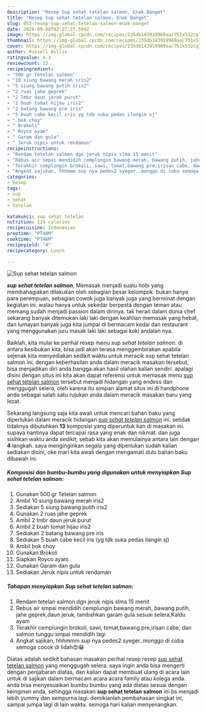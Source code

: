 ```yaml
---
description: "Resep Sup sehat tetelan salmon, Enak Banget"
title: "Resep Sup sehat tetelan salmon, Enak Banget"
slug: 853-resep-sup-sehat-tetelan-salmon-enak-banget
date: 2020-09-08T02:27:37.594Z
image: https://img-global.cpcdn.com/recipes/235db143919969aa/751x532cq70/sup-sehat-tetelan-salmon-foto-resep-utama.jpg
thumbnail: https://img-global.cpcdn.com/recipes/235db143919969aa/751x532cq70/sup-sehat-tetelan-salmon-foto-resep-utama.jpg
cover: https://img-global.cpcdn.com/recipes/235db143919969aa/751x532cq70/sup-sehat-tetelan-salmon-foto-resep-utama.jpg
author: Russell Willis
ratingvalue: 4.3
reviewcount: 12
recipeingredient:
- "500 gr Tetelan salmon"
- "10 siung bawang merah iris2"
- "5 siung bawang putih iris2"
- "2 ruas jahe geprek"
- "2 lmbr daun jeruk purut"
- "2 buah tomat hijau iris2"
- "2 batang bawang pre iris"
- "5 buah cabe kecil iris yg tdk suka pedas ilangin sj"
- " bok choy"
- " Brokoli"
- " Royco ayam"
- " Garam dan gula"
- " Jeruk nipis untuk rendaman"
recipeinstructions:
- "Rendam tetelan salmon dgn jeruk nipis slma 15 menit"
- "Rebus air smpai mendidih cemplungin bawang merah, bawang putih, jahe geprek,daun jeruk, tambahkan garam gula sesuai selera,Kaldu ayam"
- "Terakhir cemplungin brokoli, sawi, tomat,bawang pre,irisan cabe, dan salmon tunggu smpai mendidih lagi"
- "Angkat sajikan, hhhmmm sup nya pedes2 syeger..monggo di coba semoga cocok di lidah😍😁"
categories:
- Resep
tags:
- sup
- sehat
- tetelan

katakunci: sup sehat tetelan 
nutrition: 124 calories
recipecuisine: Indonesian
preptime: "PT40M"
cooktime: "PT46M"
recipeyield: "4"
recipecategory: Lunch

---
```



![Sup sehat tetelan salmon](https://img-global.cpcdn.com/recipes/235db143919969aa/751x532cq70/sup-sehat-tetelan-salmon-foto-resep-utama.jpg)

<b><i>sup sehat tetelan salmon</i></b>, Memasak menjadi suatu hobi yang membahagiakan dilakukan oleh sebagian besar kelompok. bukan hanya para perempuan, sebagian cowok juga banyak juga yang berminat dengan kegiatan ini. walau hanya untuk sekedar berpesta dengan teman atau memang sudah menjadi passion dalam dirinya. tak heran dalam dunia chef sekarang banyak ditemukan laki laki dengan keahlian memasak yang hebat, dan lumayan banyak juga kita jumpai di bermacam kedai dan restaurant yang menggunakan juru masak laki laki sebagai koki andalan nya.



Baiklah, kita mulai ke perihal resep menu <i>sup sehat tetelan salmon</i>. di antara kesibukan kita, bisa jadi akan terasa menggembirakan apabila sejenak kita menyediakan sedikit waktu untuk meracik sup sehat tetelan salmon ini. dengan keberhasilan anda dalam meracik masakan tersebut, bisa menjadikan diri anda bangga akan hasil olahan kalian sendiri. apalagi disini dengan situs ini kita akan dapat referensi untuk memasak menu <u>sup sehat tetelan salmon</u> tersebut menjadi hidangan yang endess dan menggugah selera, oleh karena itu simpan alamat situs ini di handphone anda sebagai salah satu rujukan anda dalam meracik masakan baru yang lezat.


Sekarang langsung saja kita awali untuk mencari bahan baku yang diperlukan dalam meracik hidangan <u><i>sup sehat tetelan salmon</i></u> ini. setidak tidaknya dibutuhkan <b>13</b> komposisi yang diperuntuk kan di masakan ini. supaya nantinya dapat tercapai rasa yang enak dan nikmat. dan juga sisihkan waktu anda sedikit, sebab kita akan memulainya antara lain dengan <b>4</b> langkah. saya menginginkan segala yang diperlukan sudah kalian sediakan disini, oke mari kita awali dengan mengamati dulu bahan baku dibawah ini.

<!--inarticleads1-->

##### Komposisi dan bumbu-bumbu yang digunakan untuk menyiapkan Sup sehat tetelan salmon:

1. Gunakan 500 gr Tetelan salmon
1. Ambil 10 siung bawang merah iris2
1. Sediakan 5 siung bawang putih iris2
1. Gunakan 2 ruas jahe geprek
1. Ambil 2 lmbr daun jeruk purut
1. Ambil 2 buah tomat hijau iris2
1. Sediakan 2 batang bawang pre iris
1. Sediakan 5 buah cabe kecil iris (yg tdk suka pedas ilangin sj)
1. Ambil  bok choy
1. Gunakan  Brokoli
1. Siapkan  Royco ayam
1. Gunakan  Garam dan gula
1. Sediakan  Jeruk nipis untuk rendaman




<!--inarticleads2-->

##### Tahapan menyiapkan Sup sehat tetelan salmon:

1. Rendam tetelan salmon dgn jeruk nipis slma 15 menit
1. Rebus air smpai mendidih cemplungin bawang merah, bawang putih, jahe geprek,daun jeruk, tambahkan garam gula sesuai selera,Kaldu ayam
1. Terakhir cemplungin brokoli, sawi, tomat,bawang pre,irisan cabe, dan salmon tunggu smpai mendidih lagi
1. Angkat sajikan, hhhmmm sup nya pedes2 syeger..monggo di coba semoga cocok di lidah😍😁




Diatas adalah sedikit bahasan masakan perihal resep resep <u>sup sehat tetelan salmon</u> yang menggugah selera. saya ingin anda bisa mengerti dengan penjabaran diatas, dan kalian dapat membuat ulang di acara lain untuk di sajikan dalam bermacam acara acara family atau kolega anda. anda bisa menyesuaikan bumbu bumbu yang ada diatas sesuai dengan keinginan anda, sehingga masakan <b>sup sehat tetelan salmon</b> ini bs menjadi lebih yummy dan sempurna lagi. demikianlah pembahasan singkat ini, sampai jumpa lagi di lain waktu. semoga hari kalian menyenangkan.
